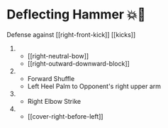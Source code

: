 # Deflecting Hammer 💥🔨

Defense against [[right-front-kick]]
[[kicks]]

1.  - [[right-neutral-bow]]
    - [[right-outward-downward-block]]
2.  - Forward Shuffle
    - Left Heel Palm to Opponent's right upper arm
3.  - Right Elbow Strike
4.  - [[cover-right-before-left]]
